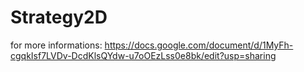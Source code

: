 # Strategy2D

for more informations:  https://docs.google.com/document/d/1MyFh-cgqkIsf7LVDv-DcdKlsQYdw-u7oOEzLss0e8bk/edit?usp=sharing